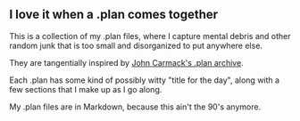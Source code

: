 ## I love it when a .plan comes together

This is a collection of my .plan files, where I capture mental debris and other
random junk that is too small and disorganized to put anywhere else.

They are tangentially inspired by [John Carmack's .plan archive](http://www.team5150.com/~andrew/carmack/plan.html).

Each .plan has some kind of possibly witty "title for the day", along with a few sections that I make up as I go along.

My .plan files are in Markdown, because this ain't the 90's anymore.
